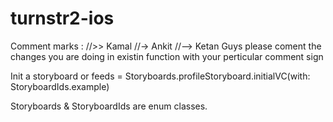 # turnstr2-ios


Comment marks : 
//>> Kamal
//-> Ankit
//--> Ketan
Guys please coment the changes you are doing in existin function with your perticular comment sign

Init a storyboard 
<let vc = Storyboards.liveStoryboard.initialVC()>
or
feeds = Storyboards.profileStoryboard.initialVC(with: StoryboardIds.example)

Storyboards &  StoryboardIds are enum classes.
